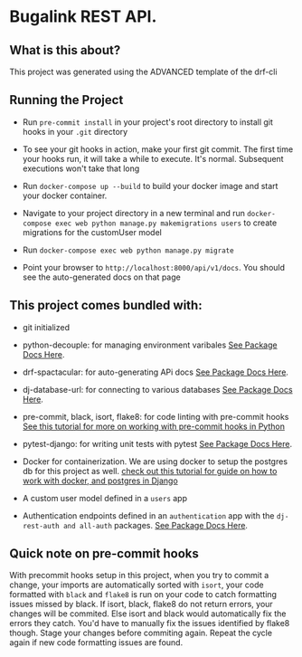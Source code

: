 <h1>
	Bugalink REST API.
</h1>

## What is this about?

This project was generated using the ADVANCED template of the drf-cli

## Running the Project

- Run `pre-commit install` in your project's root directory to install git hooks
  in your `.git` directory

- To see your git hooks in action, make your first git commit. The first time your hooks run,
  it will take a while to execute. It's normal. Subsequent executions won't take that long

- Run `docker-compose up --build` to build your docker image and start your docker container.

- Navigate to your project directory in a new terminal and run
  `docker-compose exec web python manage.py makemigrations users` to create migrations for the customUser model

- Run `docker-compose exec web python manage.py migrate`

- Point your browser to `http://localhost:8000/api/v1/docs`. You should see the auto-generated
  docs on that page

## This project comes bundled with:

- git initialized

- python-decouple: for managing environment varibales
  [See Package Docs Here](https://pypi.org/project/python-decouple/).

- drf-spactacular: for auto-generating APi docs
  [See Package Docs Here](https://drf-spectacular.readthedocs.io/en/latest/readme.html).

- dj-database-url: for connecting to various databases
  [See Package Docs Here](https://github.com/jazzband/dj-database-url).

- pre-commit, black, isort, flake8: for code linting with pre-commit hooks
  [See this tutorial for more on working with pre-commit hooks in Python](https://ljvmiranda921.github.io/notebook/2018/06/21/precommits-using-black-and-flake8/)

- pytest-django: for writing unit tests with pytest
  [See Package Docs Here](https://pytest-django.readthedocs.io/en/latest/).

- Docker for containerization. We are using docker to setup the postgres db for this project as well.
  [check out this tutorial for guide on how to work with docker, and postgres in Django](https://learndjango.com/tutorials/django-docker-and-postgresql-tutorial)

- A custom user model defined in a `users` app

- Authentication endpoints defined in an `authentication` app with the `dj-rest-auth and all-auth` packages.
  [See Package Docs Here](https://dj-rest-auth.readthedocs.io/en/latest/introduction.html).

## Quick note on pre-commit hooks

With precommit hooks setup in this project, when you try to commit a change,
your imports are automatically sorted with `isort`, your code formatted with `black`
and `flake8` is run on your code to catch formatting issues missed by black.
If isort, black, flake8 do not return errors, your changes will be commited.
Else isort and black would automatically fix the errors they catch. You'd have to manually fix the
issues identified by flake8 though. Stage your changes
before commiting again. Repeat the cycle again if new code formatting issues are found.
